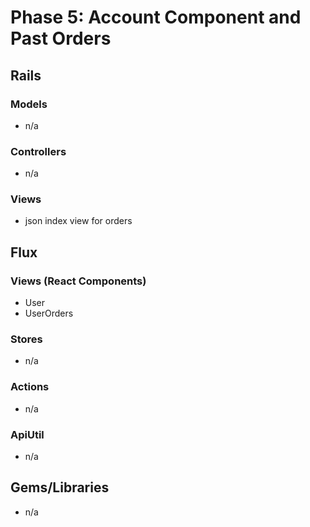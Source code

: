 # Phase 5: Account Component and Past Orders

## Rails
### Models
  - n/a
### Controllers
  - n/a

### Views
 - json index view for orders

## Flux
### Views (React Components)
* User
* UserOrders

### Stores
* n/a

### Actions
* n/a

### ApiUtil
* n/a

## Gems/Libraries
* n/a
